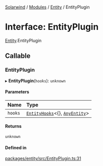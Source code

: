 [Solarwind](../README.md) / [Modules](../modules.md) / [Entity](../modules/Entity.md) / EntityPlugin

# Interface: EntityPlugin

[Entity](../modules/Entity.md).EntityPlugin

## Callable

### EntityPlugin

▸ **EntityPlugin**(`hooks`): `unknown`

#### Parameters

| Name | Type |
| :------ | :------ |
| `hooks` | [`EntityHooks`](../modules/Entity.md#entityhooks)<{}, [`AnyEntity`](../modules/Entity.md#anyentity)\> |

#### Returns

`unknown`

#### Defined in

[packages/entity/src/EntityPlugin.ts:31](https://github.com/antoniopresto/darch/blob/c5cd1c8/packages/entity/src/EntityPlugin.ts#L31)
